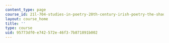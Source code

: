```yaml
---
content_type: page
course_id: 21l-704-studies-in-poetry-20th-century-irish-poetry-the-shadow-of-w-b-yeats-spring-2008
layout: course_home
title: ''
type: course
uid: 95773df0-e742-572e-46f3-7b871891b002
---
```

